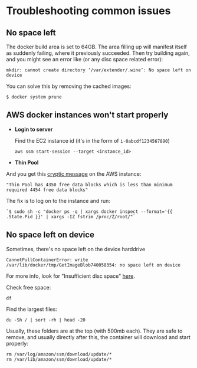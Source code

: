# Troubleshooting common issues

## No space left

The docker build area is set to 64GB. The area filling up will manifest itself as suddenly failing, where it previously succeeded. Then try building again, and you might see an error like (or any disc space related error):

    mkdir: cannot create directory ‘/var/extender/.wine’: No space left on device

You can solve this by removing the cached images:

    $ docker system prune

## AWS docker instances won't start properly

* __Login to server__

  Find the EC2 instance id (it's in the form of `i-0abcdf1234567890`)

    `aws ssm start-session --target <instance_id>`


* __Thin Pool__

 And you get this [cryptic message](https://docs.aws.amazon.com/AmazonECS/latest/developerguide/CannotCreateContainerError.html) on the AWS instance:

    "Thin Pool has 4350 free data blocks which is less than minimum required 4454 free data blocks"

  The fix is to log on to the instance and run:

    `$ sudo sh -c "docker ps -q | xargs docker inspect --format='{{ .State.Pid }}' | xargs -IZ fstrim /proc/Z/root/"`


## No space left on device

Sometimes, there's no space left on the device harddrive

```
CannotPullContainerError: write /var/lib/docker/tmp/GetImageBlob740058354: no space left on device
```

For more info, look for "Insufficient disc space" [here](https://docs.aws.amazon.com/AmazonECS/latest/developerguide/task_cannot_pull_image.html).

Check free space:

```
df
```

Find the largest files:

```
du -Sh / | sort -rh | head -20
```


Usually, these folders are at the top (with 500mb each). They are safe to remove, and usually directly after this, the container will download and start properly:

```
rm /var/log/amazon/ssm/download/update/*
rm /var/lib/amazon/ssm/download/update/*
```
